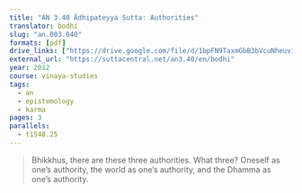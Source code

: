 ```yaml
---
title: "AN 3.40 Ādhipateyya Sutta: Authorities"
translator: bodhi
slug: "an.003.040"
formats: [pdf]
drive_links: ["https://drive.google.com/file/d/1bpFN9TaxmGbB3bVcuNheuviOXBqW8IJe/view?usp=drivesdk"]
external_url: "https://suttacentral.net/an3.40/en/bodhi"
year: 2012
course: vinaya-studies
tags:
  - an
  - epistemology
  - karma
pages: 3
parallels:
  - t1548.25
---
```


> Bhikkhus, there are these three authorities. What three? Oneself as one’s authority, the world as one’s authority, and the Dhamma as one’s authority.

<!---->

